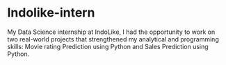 # Indolike-intern
My Data Science internship at IndoLike, I had the opportunity to work on two real-world projects that strengthened my analytical and programming skills: Movie rating Prediction using Python and Sales Prediction using Python.
